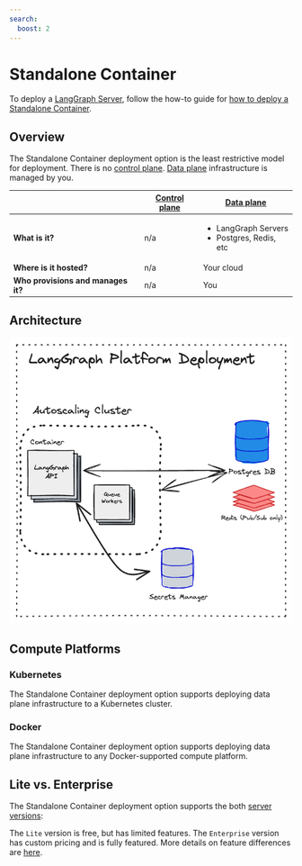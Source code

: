 ```yaml
---
search:
  boost: 2
---
```


# Standalone Container

To deploy a [LangGraph Server](../concepts/langgraph_server.md), follow the how-to guide for [how to deploy a Standalone Container](../cloud/deployment/standalone_container.md).

## Overview

The Standalone Container deployment option is the least restrictive model for deployment. There is no [control plane](./langgraph_control_plane.md). [Data plane](./langgraph_data_plane.md) infrastructure is managed by you.

|                   | [Control plane](../concepts/langgraph_control_plane.md) | [Data plane](../concepts/langgraph_data_plane.md) |
|-------------------|-------------------|------------|
| **What is it?** | n/a | <ul><li>LangGraph Servers</li><li>Postgres, Redis, etc</li></ul> |
| **Where is it hosted?** | n/a | Your cloud |
| **Who provisions and manages it?** | n/a | You |

## Architecture

![Standalone Container](./img/langgraph_platform_deployment_architecture.png)

## Compute Platforms

### Kubernetes

The Standalone Container deployment option supports deploying data plane infrastructure to a Kubernetes cluster.

### Docker

The Standalone Container deployment option supports deploying data plane infrastructure to any Docker-supported compute platform.

## Lite vs. Enterprise

The Standalone Container deployment option supports the both [server versions](../concepts/langgraph_server.md#langgraph-server):

The `Lite` version is free, but has limited features. The `Enterprise` version has custom pricing and is fully featured. More details on feature differences are [here](../concepts/langgraph_server.md#server-versions).
